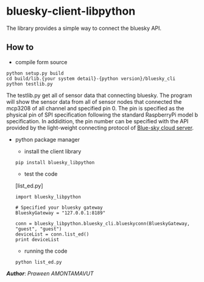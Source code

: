 bluesky-client-libpython
========================
The library provides a simple way to connect the bluesky API. 

How to
------

- compile form source

```shell
python setup.py build
cd build/lib.{your system detail}-{python version}/bluesky_cli
python testlib.py
```
The testlib.py get all of sensor data that connecting bluesky. The program will show the sensor data from all of sensor nodes that connected the mcp3208 of all channel and specified pin 0. The pin is specified as the physical pin of SPI specification following the standard RaspberryPi model b specification. In addidition, the pin number can be specified with the API provided by the light-weight connecting protocol of [Blue-sky cloud server](https://github.com/Bluesky-CPS/BlueSkyLoggerCloudBINResearchVer1.0).

- python package manager

  - install the client library

  ```shell
  pip install bluesky_libpython
  ```

  - test the code

  [list_ed.py]
  
  ```shell
  import bluesky_libpython
  
  # Specified your bluesky gateway
  BlueskyGateway = "127.0.0.1:8189"
  
  conn = bluesky_libpython.bluesky_cli.blueskyconn(BlueskyGateway, "guest", "guest")
  deviceList = conn.list_ed()
  print deviceList
  ```

  - running the code
   
  ```shell
  python list_ed.py
  ```
  
***Author***: *Praween AMONTAMAVUT*
